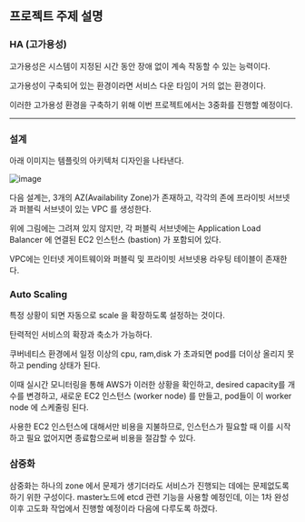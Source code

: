 ## 프로젝트 주제 설명

### HA (고가용성)

고가용성은 시스템이 지정된 시간 동안 장애 없이 계속 작동할 수 있는 능력이다.

고가용성이 구축되어 있는 환경이라면 서비스 다운 타임이 거의 없는 환경이다.

이러한 고가용성 환경을 구축하기 위해 이번 프로젝트에서는 3중화를 진행할 예정이다.

---

### 설계

아래 이미지는 템플릿의 아키텍처 디자인을 나타낸다.

![image](https://user-images.githubusercontent.com/72699541/200768697-22e2e536-f724-415f-865f-5eb75d33e23f.png)


다음 설계는, 3개의 AZ(Availability Zone)가 존재하고, 각각의 존에 프라이빗 서브넷과 퍼블릭 서브넷이 있는 VPC 를 생성한다.

위에 그림에는 그려져 있지 않지만, 각 퍼블릭 서브넷에는 Application Load Balancer 에 연결된 EC2 인스턴스 (bastion) 가 포함되어 있다.

VPC에는 인터넷 게이트웨이와 퍼블릭 및 프라이빗 서브넷용 라우팅 테이블이 존재한다.

### Auto Scaling

특정 상황이 되면 자동으로 scale 을 확장하도록 설정하는 것이다.

탄력적인 서비스의 확장과 축소가 가능하다.

쿠버네티스 환경에서 일정 이상의 cpu, ram,disk 가 초과되면 pod를 더이상 올리지 못하고 pending 상태가 된다.

이때 실시간 모니터링을 통해 AWS가 이러한 상황을 확인하고, desired capacity를 개수를 변경하고, 새로운 EC2 인스턴스 (worker node) 를 만들고, pod들이 이 worker node 에 스케줄링 된다.

사용한 EC2 인스턴스에 대해서만 비용을 지불하므로, 인스턴스가 필요할 때 이를 시작하고 필요 없어지면 종료함으로써 비용을 절감할 수 있다.

### 삼중화

삼중화는 하나의 zone 에서 문제가 생기더라도 서비스가 진행되는 데에는 문제없도록 하기 위한 구성이다. master노드에 etcd 관련 기능을 사용할 예정인데, 이는 1차 완성 이후 고도화 작업에서 진행할 예정이라 다음에 다루도록 하겠다.
